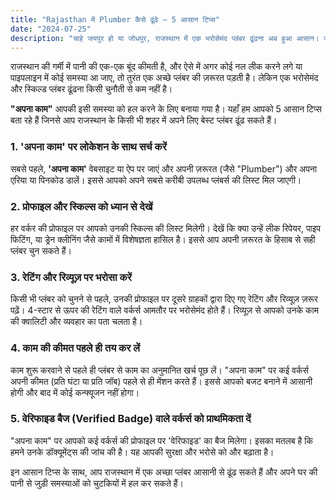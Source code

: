 ```yaml
---
title: "Rajasthan में Plumber कैसे ढूंढे – 5 आसान टिप्स"
date: "2024-07-25"
description: "चाहे जयपुर हो या जोधपुर, राजस्थान में एक भरोसेमंद प्लंबर ढूंढना अब हुआ आसान। जानिए 5 आसान टिप्स जिनसे आप 'अपना काम' पर बेस्ट प्लंबर ढूंढ सकते हैं।"
---
```


राजस्थान की गर्मी में पानी की एक-एक बूंद कीमती है, और ऐसे में अगर कोई नल लीक करने लगे या पाइपलाइन में कोई समस्या आ जाए, तो तुरंत एक अच्छे प्लंबर की ज़रूरत पड़ती है। लेकिन एक भरोसेमंद और स्किल्ड प्लंबर ढूंढना किसी चुनौती से कम नहीं है।

**"अपना काम"** आपकी इसी समस्या को हल करने के लिए बनाया गया है। यहाँ हम आपको 5 आसान टिप्स बता रहे हैं जिनसे आप राजस्थान के किसी भी शहर में अपने लिए बेस्ट प्लंबर ढूंढ सकते हैं।

### 1. 'अपना काम' पर लोकेशन के साथ सर्च करें
सबसे पहले, **'अपना काम'** वेबसाइट या ऐप पर जाएं और अपनी ज़रूरत (जैसे "Plumber") और अपना एरिया या पिनकोड डालें। इससे आपको अपने सबसे करीबी उपलब्ध प्लंबर्स की लिस्ट मिल जाएगी।

### 2. प्रोफाइल और स्किल्स को ध्यान से देखें
हर वर्कर की प्रोफाइल पर आपको उनकी स्किल्स की लिस्ट मिलेगी। देखें कि क्या उन्हें लीक रिपेयर, पाइप फिटिंग, या ड्रेन क्लीनिंग जैसे कामों में विशेषज्ञता हासिल है। इससे आप अपनी ज़रूरत के हिसाब से सही प्लंबर चुन सकते हैं।

### 3. रेटिंग और रिव्यूज़ पर भरोसा करें
किसी भी प्लंबर को चुनने से पहले, उनकी प्रोफाइल पर दूसरे ग्राहकों द्वारा दिए गए रेटिंग और रिव्यूज़ ज़रूर पढ़ें। 4-स्टार से ऊपर की रेटिंग वाले वर्कर्स आमतौर पर भरोसेमंद होते हैं। रिव्यूज़ से आपको उनके काम की क्वालिटी और व्यवहार का पता चलता है।

### 4. काम की कीमत पहले ही तय कर लें
काम शुरू करवाने से पहले ही प्लंबर से काम का अनुमानित खर्च पूछ लें। "अपना काम" पर कई वर्कर्स अपनी कीमत (प्रति घंटा या प्रति जॉब) पहले से ही मेंशन करते हैं। इससे आपको बजट बनाने में आसानी होगी और बाद में कोई कन्फ्यूजन नहीं होगा।

### 5. वेरिफाइड बैज (Verified Badge) वाले वर्कर्स को प्राथमिकता दें
"अपना काम" पर आपको कई वर्कर्स की प्रोफाइल पर 'वेरिफाइड' का बैज मिलेगा। इसका मतलब है कि हमने उनके डॉक्यूमेंट्स की जांच की है। यह आपकी सुरक्षा और भरोसे को और बढ़ाता है।

इन आसान टिप्स के साथ, आप राजस्थान में एक अच्छा प्लंबर आसानी से ढूंढ सकते हैं और अपने घर की पानी से जुड़ी समस्याओं को चुटकियों में हल कर सकते हैं।
